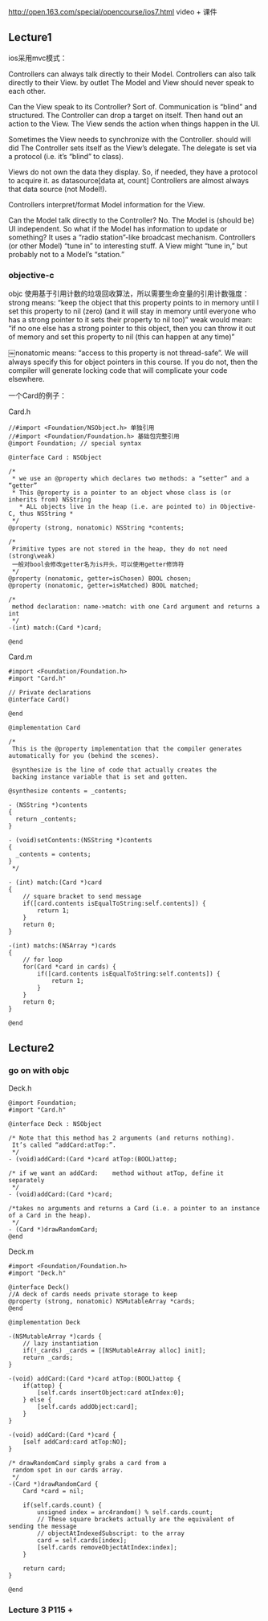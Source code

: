 http://open.163.com/special/opencourse/ios7.html
video + 课件

## Lecture1

ios采用mvc模式：

Controllers can always talk directly to their Model.
Controllers can also talk directly to their View. by outlet
The Model and View should never speak to each other.

Can the View speak to its Controller?
Sort of. Communication is “blind” and structured.
The Controller can drop a target on itself.
Then hand out an action to the View.
The View sends the action when things happen in the UI.

Sometimes the View needs to synchronize with the Controller.
should will did
The Controller sets itself as the View’s delegate.
The delegate is set via a protocol (i.e. it’s “blind” to class).

Views do not own the data they display.
So, if needed, they have a protocol to acquire it. as datasource[data at, count]
Controllers are almost always that data source (not Model!).

Controllers interpret/format Model information for the View.

Can the Model talk directly to the Controller?
No. The Model is (should be) UI independent.
So what if the Model has information to update or something?
It uses a “radio station”-like broadcast mechanism.
Controllers (or other Model) “tune in” to interesting stuff.
A View might “tune in,” but probably not to a Model’s “station.”


### objective-c

objc 使用基于引用计数的垃圾回收算法，所以需要生命变量的引用计数强度：
strong means:
“keep the object that this property points to
in memory until I set this property to nil (zero)
(and it will stay in memory until everyone who has a strong pointer to it sets their property to nil too)”
weak would mean:
“if no one else has a strong pointer to this object, then you can throw it out of memory
and set this property to nil
(this can happen at any time)”


￼nonatomic means:
“access to this property is not thread-safe”.
We will always specify this for object pointers in this course. If you do not, then the compiler will generate locking code that will complicate your code elsewhere.

一个Card的例子：

Card.h

	//#import <Foundation/NSObject.h> 单独引用
	//#import <Foundation/Foundation.h> 基础包完整引用
	@import Foundation; // special syntax

	@interface Card : NSObject

	/*
	 * we use an @property which declares two methods: a “setter” and a “getter”
	 * This @property is a pointer to an object whose class is (or inherits from) NSString
	￼￼ * ALL objects live in the heap (i.e. are pointed to) in Objective-C, thus NSString *
	 */
	@property (strong, nonatomic) NSString *contents;

	/*
	 Primitive types are not stored in the heap, they do not need (strong\weak)
	 一般对bool会修改getter名为is开头，可以使用getter修饰符
	 */
	@property (nonatomic, getter=isChosen) BOOL chosen;
	@property (nonatomic, getter=isMatched) BOOL matched;

	/*
	 method declaration: name->match: with one Card argument and returns a int
	 */
	-(int) match:(Card *)card;

	@end

Card.m

	#import <Foundation/Foundation.h>
	#import "Card.h"

	// Private declarations
	@interface Card()

	@end

	@implementation Card

	/*
	 This is the @property implementation that the compiler generates automatically for you (behind the scenes).
	 
	 @synthesize is the line of code that actually creates the
	 backing instance variable that is set and gotten.
	 ￼
	@synthesize contents = _contents;

	- (NSString *)contents
	{
	  return _contents;
	}

	- (void)setContents:(NSString *)contents
	{
	  _contents = contents;
	}
	 */

	- (int) match:(Card *)card
	{
	    // square bracket to send message
	    if([card.contents isEqualToString:self.contents]) {
	        return 1;
	    }
	    return 0;
	}

	-(int) matchs:(NSArray *)cards
	{
	    // for loop
	    for(Card *card in cards) {
	        if([card.contents isEqualToString:self.contents]) {
	            return 1;
	        }
	    }
	    return 0;
	}

	@end


## Lecture2

### go on with objc

Deck.h

	@import Foundation;
	#import "Card.h"

	@interface Deck : NSObject

	/* Note that this method has 2 arguments (and returns nothing).
	 It’s called “addCard:atTop:”.￼￼
	 */
	- (void)addCard:(Card *)card atTop:(BOOL)attop;

	/* if we want an addCard: ￼￼￼method without atTop, define it separately
	 */
	- (void)addCard:(Card *)card;

	/*takes no arguments and returns a Card (i.e. a pointer to an instance  of a Card in the heap).
	 */
	- (Card *)drawRandomCard;
	@end

Deck.m

	#import <Foundation/Foundation.h>
	#import "Deck.h"

	@interface Deck()
	//A deck of cards needs private storage to keep
	@property (strong, nonatomic) NSMutableArray *cards;
	@end

	@implementation Deck

	-(NSMutableArray *)cards {
	    // lazy instantiation
	    if(!_cards) _cards = [[NSMutableArray alloc] init];
	    return _cards;
	}

	-(void) addCard:(Card *)card atTop:(BOOL)attop {
	    if(attop) {
	        [self.cards insertObject:card atIndex:0];
	    } else {
	        [self.cards addObject:card];
	    }
	}

	-(void) addCard:(Card *)card {
	    [self addCard:card atTop:NO];
	}

	/* drawRandomCard simply grabs a card from a
	 random spot in our cards array.
	 */
	-(Card *)drawRandomCard {
	    Card *card = nil;
	    
	    if(self.cards.count) {
	        unsigned index = arc4random() % self.cards.count;
	        // These square brackets actually are the equivalent of sending the message
	        // objectAtIndexedSubscript: to the array
	        card = self.cards[index];
	        [self.cards removeObjectAtIndex:index];
	    }
	    
	    return card;
	}

	@end





### Lecture 3 P115 +
































































































